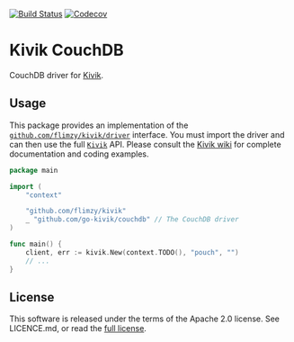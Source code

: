 [![Build Status](https://travis-ci.org/go-kivik/couchdb.svg?branch=stable1.x)](https://travis-ci.org/go-kivik/couchdb) [![Codecov](https://img.shields.io/codecov/c/github/go-kivik/couchdb/stable1.x.svg?style=flat)](https://codecov.io/gh/go-kivik/couchdb/branch/stable1.x)

# Kivik CouchDB

CouchDB driver for [Kivik](https://github.com/go-kivik/couchdb).

## Usage

This package provides an implementation of the
[`github.com/flimzy/kivik/driver`](http://godoc.org/github.com/flimzy/kivik/driver)
interface. You must import the driver and can then use the full
[`Kivik`](http://godoc.org/github.com/flimzy/kivik) API. Please consult the
[Kivik wiki](https://github.com/flimzy/kivik/wiki) for complete documentation
and coding examples.

```go
package main

import (
    "context"

    "github.com/flimzy/kivik"
    _ "github.com/go-kivik/couchdb" // The CouchDB driver
)

func main() {
    client, err := kivik.New(context.TODO(), "pouch", "")
    // ...
}
```

## License

This software is released under the terms of the Apache 2.0 license. See
LICENCE.md, or read the [full license](http://www.apache.org/licenses/LICENSE-2.0).
